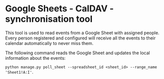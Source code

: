 # Google Sheets - CalDAV - synchronisation tool

This tool is used to read events from a Google Sheet with assigned people. Every person registered and configured will receive all the events to their calendar automatically to never miss them.

The following command reads the Google Sheet and updates the local information about the events:

`python manage.py poll_sheet --spreadsheet_id <sheet_id> --range_name 'Sheet1!A:I'`.

